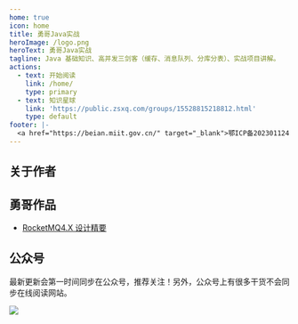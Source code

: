 ```yaml
---
home: true
icon: home
title: 勇哥Java实战
heroImage: /logo.png
heroText: 勇哥Java实战
tagline: Java 基础知识、高并发三剑客（缓存、消息队列、分库分表）、实战项目讲解。
actions:
  - text: 开始阅读
    link: /home/
    type: primary
  - text: 知识星球
    link: 'https://public.zsxq.com/groups/15528815218812.html'
    type: default
footer: |-
  <a href="https://beian.miit.gov.cn/" target="_blank">鄂ICP备2023011240号-1</a> 
---
```


## 关于作者


## 勇哥作品

- [RocketMQ4.X 设计精要](https://mp.weixin.qq.com/s/aMSa5GKloN2_lsMHRpGiOA)

## 公众号

最新更新会第一时间同步在公众号，推荐关注！另外，公众号上有很多干货不会同步在线阅读网站。

![](https://javayong.cn/pics/shipinhao/gongzhonghaonew.png)

